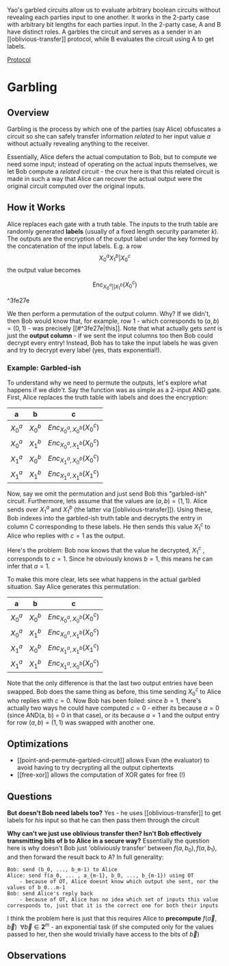 Yao's garbled circuits allow us to evaluate arbitrary boolean circuits without revealing each parties input to one another. It works in the 2-party case with arbitrary bit lengths for each parties input. In the 2-party case, A and B have distinct roles. A garbles the circuit and serves as a sender in an [[oblivious-transfer]] protocol, while B evaluates the circuit using A to get labels.

[Protocol](https://www.wikiwand.com/en/Garbled_circuit#Garbled_circuit_protocol)

# Garbling

## Overview
Garbling is the process by which one of the parties (say Alice) obfuscates a circuit so she can safely transfer information *related* to her input value $a$ without actually revealing anything to the receiver.

Essentially, Alice defers the actual computation to Bob, but to compute we need some input; instead of operating on the actual inputs themselves, we let Bob compute a *related* circuit - the crux here is that this related circuit is made in such a way that Alice can recover the actual output were the original circuit computed over the original inputs.

## How it Works
Alice replaces each gate with a truth table. The inputs to the truth table are randomly generated **labels** (usually of a fixed length security parameter $k$). The outputs are the encryption of the output label under the key formed by the concatenation of the input labels. E.g. a row
$$
	X_0^a X_1^b | X_0^c
$$
the output value becomes 

$$
\text{Enc}_{X_0^a || X_1^b}(X_0^c)
$$

^3fe27e

We then perform a permutation of the output column. Why? If we didn't, then Bob would know that, for example, row 1 - which corresponds to $(a, b) = (0, 1)$ - was precisely [[#^3fe27e|this]].
Note that what actually gets *sent* is just the **output column** - if we sent the input columns too then Bob could decrypt every entry! Instead, Bob has to take the input labels he was given and try to decrypt every label (yes, thats exponential!).
### Example: Garbled-ish
To understand why we need to permute the outputs, let's explore what happens if we *didn't*. Say the function was as simple as a 2-input AND gate. First, Alice replaces the truth table with labels and does the encryption:

| a | b | c |
| --- | --- | --- |
| $X_0^a$ | $X_0^b$| $Enc_{X_0^a, X_0^b}(X_0^c)$ |
| $X_0^a$ | $X_1^b$| $Enc_{X_0^a,X_1^b}(X_0^c)$ |
| $X_1^a$ | $X_0^b$| $Enc_{X_1^a,X_0^b}(X_0^c)$ |
| $X_1^a$ | $X_1^b$| $Enc_{X_1^a,X_1^b}(X_1^c)$ |

Now, say we omit the permutation and just send Bob this "garbled-ish" circuit. Furthermore, lets assume that the values are $(a, b) = (1, 1)$.  Alice sends over $X_1^a$ and $X_1^b$ (the latter via [[oblivious-transfer]]). Using these, Bob indexes into the garbled-ish truth table and decrypts the entry in column C corresponding to these labels. He then sends this value $X_1^c$ to Alice who replies with $c=1$ as the output.

Here's the problem: Bob now knows that the value he decrypted, $X_1^c$ , corresponds to $c=1$. Since he obviously knows $b=1$, this means he can infer that $a=1$.

To make this more clear, lets see what happens in the actual garbled situation. Say Alice generates this permutation:

| a | b | c |
| --- | --- | --- |
| $X_0^a$ | $X_0^b$| $Enc_{X_0^a, X_0^b}(X_0^c)$ |
| $X_0^a$ | $X_1^b$| $Enc_{X_0^a,X_1^b}(X_0^c)$ |
| $X_1^a$ | $X_0^b$| $Enc_{X_1^a,X_1^b}(X_1^c)$ |
| $X_1^a$ | $X_1^b$| $Enc_{X_1^a,X_0^b}(X_0^c)$ |

Note that the only difference is that the last two output entries have been swapped. Bob does the same thing as before, this time sending $X_0^c$ to Alice who replies with $c=0$. Now Bob has been foiled: since $b=1$, there's actually two ways he could have computed $c=0$ - either its because $a=0$ (since AND(a, b) = 0 in that case), or its because $a=1$ and the output entry for row $(a, b) = (1, 1)$ was swapped with another one.

## Optimizations
- [[point-and-permute-garbled-circuit]] allows Evan (the evaluator) to avoid having to try decrypting all the output ciphertexts
- [[free-xor]] allows the computation of XOR gates for free (!)
## Questions

**But doesn't Bob need labels too?** Yes - he uses [[oblivious-transfer]] to get labels for *his* input so that he can then pass them through the circuit

**Why can't we just use oblivious transfer then? Isn't Bob effectively transmitting bits of b to Alice in a secure way?** Essentially the question here is why doesn't Bob just 'obliviously transfer' between $f(a, b_0), f(a, b_1)$, and then forward the result back to A? In full generality:
```
Bob: send (b_0, ..., b_m-1) to Alice
Alice: send f(a_0, ... , a_{m-1}, b_0, ..., b_{m-1}) using OT
	- because of OT, Alice doesnt know which output she sent, nor the values of b_0...m-1
Bob: send Alice's reply back
	- because of OT, Alice has no idea which set of inputs this value corresponds to, just that it is the correct one for both their inputs
```
I think the problem here is just that this requires Alice to **precompute** $f(\vec{a}, \vec{b}) \ \  \forall \vec{b} \in \mathbf{2}^{m}$ - an exponential task (if she computed only for the values passed to her, then she would trivially have access to the bits of $\vec{b}$)
## Observations

